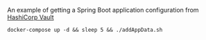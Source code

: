 An example of getting a Spring Boot application configuration from [HashiCorp Vault](https://www.vaultproject.io)

```
docker-compose up -d && sleep 5 && ./addAppData.sh
```

